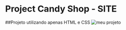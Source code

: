# Project Candy Shop - SITE
##Projeto utilizando apenas HTML e CSS
![meu projeto](https://github.com/camyllasantos/site_candyshop/assets/106920831/883a65c8-8740-4627-be92-37f0636eff65)

